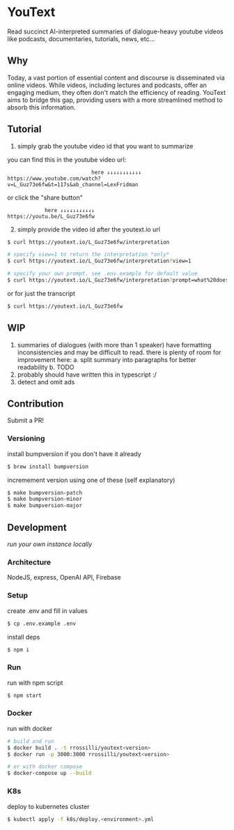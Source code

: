 # YouText

Read succinct AI-interpreted summaries of dialogue-heavy youtube videos like podcasts, documentaries, tutorials, news, etc...

## Why

Today, a vast portion of essential content and discourse is disseminated via online videos. While videos, including lectures and podcasts, offer an engaging medium, they often don't match the efficiency of reading. YouText aims to bridge this gap, providing users with a more streamlined method to absorb this information.

## Tutorial

1. simply grab the youtube video id that you want to summarize

you can find this in the youtube video url:

```
                           here ↓↓↓↓↓↓↓↓↓↓↓
https://www.youtube.com/watch?v=L_Guz73e6fw&t=117s&ab_channel=LexFridman
```

or click the "share button"
```
            here ↓↓↓↓↓↓↓↓↓↓↓ 
https://youtu.be/L_Guz73e6fw
```

2. simply provide the video id after the youtext.io url

```bash
$ curl https://youtext.io/L_Guz73e6fw/interpretation

# specify view=1 to return the interpretation *only*
$ curl https://youtext.io/L_Guz73e6fw/interpretation?view=1

# specify your own prompt. see .env.example for default value
$ curl https://youtext.io/L_Guz73e6fw/interpretation?prompt=what%20does%20sam%20altman%20think%20about%20turtles%3F
```

or for just the transcript

```bash
$ curl https://youtext.io/L_Guz73e6fw
```

## WIP

1. summaries of dialogues (with more than 1 speaker) have formatting inconsistencies and may be difficult to read. there is plenty of room for improvement here:
    a. split summary into paragraphs for better readability
    b. TODO
2. probably should have written this in typescript :/
3. detect and omit ads

## Contribution

Submit a PR!

### Versioning

install bumpversion if you don't have it already
```bash
$ brew install bumpversion
```

incremement version using one of these (self explanatory)
```bash
$ make bumpversion-patch
$ make bumpversion-minor
$ make bumpversion-major
```

## Development

_run your own instance locally_

### Architecture

NodeJS, express, OpenAI API, Firebase

### Setup

create .env and fill in values
```bash
$ cp .env.example .env
```

install deps
```bash
$ npm i
```

### Run

run with npm script
```bash
$ npm start
```

### Docker

run with docker
```bash
# build and run
$ docker build . -t rrossilli/youtext<version>
$ docker run -p 3000:3000 rrossilli/youtext<version>

# or with docker compose
$ docker-compose up --build
```

### K8s

deploy to kubernetes cluster
```bash
$ kubectl apply -f k8s/deploy.<environment>.yml
```
